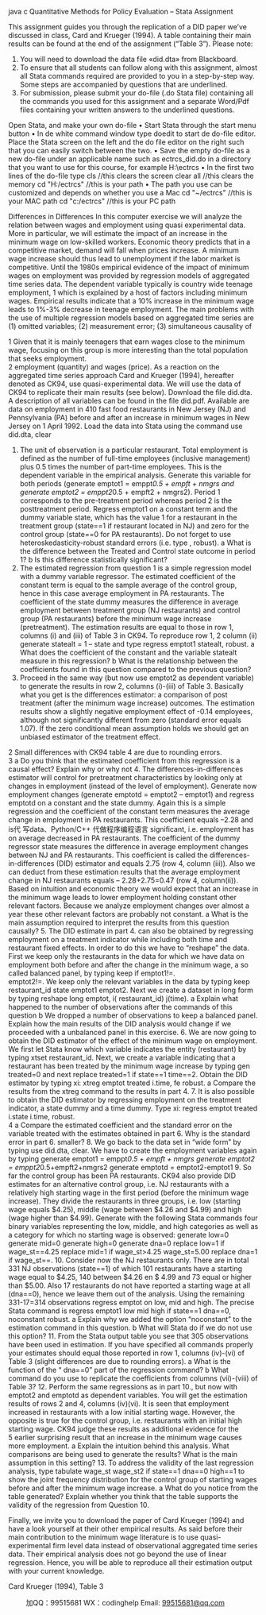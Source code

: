 java c Quantitative Methods for Policy Evaluation – Stata Assignment 
 
 This assignment guides you through the replication of a DID paper we’ve discussed in 
class, Card and Krueger (1994). A table containing their main results can be found at the 
end of the assignment (“Table 3”). Please note: 
1) You will need to download the data file «did.dta» from Blackboard. 
2) To ensure that all students can follow along with this assignment, almost all 
Stata commands required are provided to you in a step-by-step way. Some steps 
are accompanied by questions that are underlined. 
3) For submission, please submit your do-file (.do Stata file) containing all the 
commands you used for this assignment and a separate Word/Pdf files containing 
your written answers to the underlined questions. 
 
Open Stata, and make your own do-file 
• Start Stata through the start menu button 
• In de white command window type doedit to start de do-file editor. Place the Stata 
screen on the left and the do file editor on the right such that you can easily switch 
between the two. 
• Save the empty do-file as a new do-file under an applicable name such as 
ectrcs_did.do in a directory that you want to use for this course, for example H:\ectrcs 
• In the first two lines of the do-file type 
cls //this clears the screen 
clear all //this clears the memory 
cd "H:/ectrcs" //this is your path 
• The path you use can be customized and depends on whether you use a Mac 
cd "~/ectrcs" //this is your MAC path cd 
"c:/ectrcs" //this is your PC path 
 
Differences in Differences 
In this computer exercise we will analyze the relation between wages and employment 
using quasi experimental data. More in particular, we will estimate the impact of an 
increase in the minimum wage on low-skilled workers. Economic theory predicts that in 
a competitive market, demand will fall when prices increase. A minimum wage increase 
should thus lead to unemployment if the labor market is competitive. 
Until the 1980s empirical evidence of the impact of minimum wages on employment 
was provided by regression models of aggregated time series data. The dependent 
variable typically is country wide teenage employment,
1
 which is explained by a host of 
factors including minimum wages. Empirical results indicate that a 10% increase in the 
minimum wage leads to 1%-3% decrease in teenage employment. 
The main problems with the use of multiple regression models based on aggregated 
time series are (1) omitted variables; (2) measurement error; (3) simultaneous causality of 
 
1
 Given that it is mainly teenagers that earn wages close to the minimum wage, focusing on this group is more 
interesting than the total population that seeks employment.  
2 
employment (quantity) and wages (price). As a reaction on the aggregated time series 
approach Card and Krueger (1994), hereafter denoted as CK94, use quasi-experimental 
data. 
We will use the data of CK94 to replicate their main results (see below). Download the 
file did.dta. A description of all variables can be found in the file did.pdf. Available 
are data on employment in 410 fast food restaurants in New Jersey (NJ) and Pennsylvania 
(PA) before and after an increase in minimum wages in New Jersey on 1 April 1992. Load 
the data into Stata using the command use did.dta, clear 
 
1. The unit of observation is a particular restaurant. Total employment is defined as the 
number of full-time employees (inclusive management) plus 0.5 times the number of 
part-time employees. This is the dependent variable in the empirical analysis. 
Generate this variable for both periods (generate emptot1 = emppt*0.5 + 
empft + nmgrs and generate emptot2 = emppt2*0.5 + empft2 + nmgrs2). 
Period 1 corresponds to the pre-treatment period whereas period 2 is the posttreatment
period. Regress emptot1 on a constant term and the dummy variable state, 
which has the value 1 for a restaurant in the treatment group (state==1 if restaurant 
located in NJ) and zero for the control group (state==0 for PA restaurants). Do not 
forget to use heteroskedasticity-robust standard errors (i.e. type , robust). 
a What is the difference between the Treated and Control state outcome in period 
1? 
b Is this difference statistically significant? 
2. The estimated regression from question 1 is a simple regression model with a dummy 
variable regressor. The estimated coefficient of the constant term is equal to the sample 
average of the control group, hence in this case average employment in PA 
restaurants. The coefficient of the state dummy measures the difference in average 
employment between treatment group (NJ restaurants) and control group (PA 
restaurants) before the minimum wage increase (pretreatment). The estimation results 
are equal to those in row 1, columns (i) and (iii) of Table 3 in CK94. To reproduce row 
1,
2
 column (ii) generate statealt = 1 – state and type regress emptot1 
statealt, robust. 
a What does the coefficient of the constant and the variable statealt measure in this 
regression? 
b What is the relationship between the coefficients found in this question 
compared to the previous question? 
3. Proceed in the same way (but now use emptot2 as dependent variable) to generate the 
results in row 2, columns (i)-(iii) of Table 3. Basically what you get is the differences 
estimator: a comparison of post treatment (after the minimum wage increase) 
outcomes. The estimation results show a slightly negative employment effect of -0.14 
employees, although not significantly different from zero (standard error equals 1.07). 
If the zero conditional mean assumption holds we should get an unbiased estimator 
of the treatment effect. 
 
2
 Small differences with CK94 table 4 are due to rounding errors.  
3 
a Do you think that the estimated coefficient from this regression is a causal 
effect? Explain why or why not 
4. The differences-in-differences estimator will control for pretreatment characteristics 
by looking only at changes in employment (instead of the level of employment). 
Generate now employment changes (generate emptotd = emptot2 – emptot1) 
and regress emptotd on a constant and the state dummy. Again this is a simple 
regression and the coefficient of the constant term measures the average change in 
employment in PA restaurants. This coefficient equals –2.28 and is代 写data、Python/C++
代做程序编程语言 significant, i.e. 
employment has on average decreased in PA restaurants. The coefficient of the 
dummy regressor state measures the difference in average employment changes 
between NJ and PA restaurants. This coefficient is called the differences-in-differences 
(DID) estimator and equals 2.75 (row 4, column (iii)). Also we can deduct from these 
estimation results that the average employment change in NJ restaurants equals –
2.28+2.75=0.47 (row 4, column(ii)). Based on intuition and economic theory we would 
expect that an increase in the minimum wage leads to lower employment holding 
constant other relevant factors. Because we analyze employment changes over almost 
a year these other relevant factors are probably not constant. 
a What is the main assumption required to interpret the results from this 
question causally? 
5. The DID estimate in part 4. can also be obtained by regressing employment on a 
treatment indicator while including both time and restaurant fixed effects. In order to 
do this we have to “reshape” the data. First we keep only the restaurants in the data 
for which we have data on employment both before and after the change in the 
minimum wage, a so called balanced panel, by typing keep if emptot1!=.  
emptot2!=. We keep only the relevant variables in the data by typing keep 
restaurant_id state emptot1 emptot2. Next we create a dataset in long form 
by typing reshape long emptot, i( restaurant_id) j(time). 
a Explain what happened to the number of observations after the commands of 
this question 
b We dropped a number of observations to keep a balanced panel. Explain how 
the main results of the DID analysis would change if we proceeded with a 
unbalanced panel in this exercise. 
6. We are now going to obtain the DID estimator of the effect of the minimum wage on 
employment. We first let Stata know which variable indicates the entity (restaurant) 
by typing xtset restaurant_id. Next, we create a variable indicating that a 
restaurant has been treated by the minimum wage increase by typing gen 
treated=0 and next replace treated=1 if state==1  time==2. Obtain 
the DID estimator by typing xi: xtreg emptot treated i.time, fe robust. 
a Compare the results from the xtreg command to the results in part 4. 
7. It is also possible to obtain the DID estimator by regressing employment on the 
treatment indicator, a state dummy and a time dummy. Type xi: regress emptot 
treated i.state i.time, robust.  
4 
a Compare the estimated coefficient and the standard error on the variable 
treated with the estimates obtained in part 6. Why is the standard error in part 
6. smaller? 
8. We go back to the data set in “wide form” by typing use did.dta, clear. We 
have to create the employment variables again by typing 
generate emptot1 = emppt*0.5 + empft + nmgrs 
generate emptot2 = emppt2*0.5+empft2+nmgrs2 
generate emptotd = emptot2-emptot1 
9. So far the control group has been PA restaurants. CK94 also provide DID estimates for 
an alternative control group, i.e. NJ restaurants with a relatively high starting wage in 
the first period (before the minimum wage increase). They divide the restaurants in 
three groups, i.e. low (starting wage equals $4.25), middle (wage between $4.26 and 
$4.99) and high (wage higher than $4.99). Generate with the following Stata commands 
four binary variables representing the low, middle, and high categories as well as a 
category for which no starting wage is observed: 
generate low=0 
generate mid=0 
generate high=0 
generate dna=0 
replace low=1 if wage_st==4.25 
replace mid=1 if wage_st>4.25  wage_st=5.00 
replace dna=1 if wage_st==. 
10. Consider now the NJ restaurants only. There are in total 331 NJ observations 
(state==1) of which 101 restaurants have a starting wage equal to $4.25, 140 between 
$4.26 en $ 4.99 and 73 equal or higher than $5.00. Also 17 restaurants do not have 
reported a starting wage at all (dna==0), hence we leave them out of the analysis. 
Using the remaining 331-17=314 observations regress emptot on low, mid and high. 
The precise Stata command is regress emptot1 low mid high if state==1 
 dna==0, noconstant robust. 
a Explain why we added the option “noconstant” to the estimation command 
in this question. 
b What will Stata do if we do not use this option? 
11. From the Stata output table you see that 305 observations have been used in 
estimation. If you have specified all commands properly your estimates should equal 
those reported in row 1, columns (iv)-(vi) of Table 3 (slight differences are due to 
rounding errors). 
a What is the function of the “ dna==0” part of the regression command? 
b What command do you use to replicate the coefficients from columns (vii)-(viii) 
of Table 3? 
12. Perform the same regressions as in part 10., but now with emptot2 and emptotd as 
dependent variables. You will get the estimation results of rows 2 and 4, columns 
(iv)(vi). It is seen that employment increased in restaurants with a low initial starting 
wage. However, the opposite is true for the control group, i.e. restaurants with an 
initial high starting wage. CK94 judge these results as additional evidence for the  
5 
earlier surprising result that an increase in the minimum wage causes more 
employment. 
a Explain the intuition behind this analysis. What comparisons are being used to 
generate the results? What is the main assumption in this setting? 
13. To address the validity of the last regression analysis, type tabulate wage_st 
wage_st2 if state==1  dna==0  high==1 to show the joint frequency 
distribution for the control group of starting wages before and after the minimum 
wage increase. 
a What do you notice from the table generated? Explain whether you think that 
the table supports the validity of the regression from Question 10. 
 
Finally, we invite you to download the paper of Card  Krueger (1994) and have a look 
yourself at their other empirical results. As said before their main contribution to the 
minimum wage literature is to use quasi-experimental firm level data instead of 
observational aggregated time series data. Their empirical analysis does not go beyond 
the use of linear regression. Hence, you will be able to reproduce all their estimation 
output with your current knowledge. 
 
Card  Krueger (1994), Table 3 
 
         
加QQ：99515681  WX：codinghelp  Email: 99515681@qq.com
